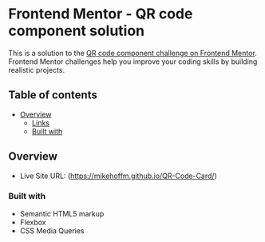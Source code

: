 # Frontend Mentor - QR code component solution

This is a solution to the [QR code component challenge on Frontend Mentor](https://www.frontendmentor.io/challenges/qr-code-component-iux_sIO_H). Frontend Mentor challenges help you improve your coding skills by building realistic projects. 

## Table of contents
- [Overview](#overview)
  - [Links](#links)
  - [Built with](#built-with)

## Overview
- Live Site URL: (https://mikehoffm.github.io/QR-Code-Card/)

### Built with
- Semantic HTML5 markup
- Flexbox
- CSS Media Queries
